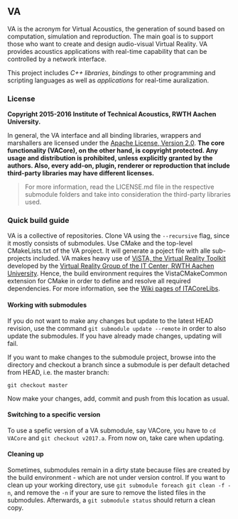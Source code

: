 ## VA

VA is the acronym for Virtual Acoustics, the generation of sound based on computation, simulation and reproduction.
The main goal is to support those who want to create and design audio-visual Virtual Reality.
VA provides acoustics applications with real-time capability that can be controlled by a network interface.

This project includes *C++ libraries*, *bindings* to other programming and scripting languages as well as *applications* for real-time auralization.


### License

**Copyright 2015-2016 Institute of Technical Acoustics, RWTH Aachen University.**

In general, the VA interface and all binding libraries, wrappers and marshallers are licensed under the [Apache License, Version 2.0](http://www.apache.org/licenses/LICENSE-2.0).
**The core functionality (VACore), on the other hand, is copyright protected. Any usage and distribution is prohibited, unless explicitly granted by the authors. 
Also, every add-on, plugin, renderer or reproduction that include third-party libraries may have different licenses.**

> For more information, read the LICENSE.md file in the respective submodule folders and take into consideration the third-party libraries used.



### Quick build guide

VA is a collective of repositories. Clone VA using the `--recursive` flag, since it mostly consists of submodules.
Use CMake and the top-level CMakeLists.txt of the VA project. It will generate a poject file with alle sub-projects included.
VA makes heavy use of [ViSTA, the Virtual Reality Toolkit](https://sourceforge.net/projects/vistavrtoolkit/files/) developed by the [Virtual Reality Group of the IT Center, RWTH Aachen University](http://www.itc.rwth-aachen.de/cms/IT-Center/Forschung-Projekte/~eubl/Virtuelle-Realitaet/).
Hence, the build environment requires the VistaCMakeCommon extension for CMake in order to define and resolve all required dependencies.
For more information, see the [Wiki pages of ITACoreLibs](https://git.rwth-aachen.de/ita/ITACoreLibs/wikis/home).


#### Working with submodules

If you do not want to make any changes but update to the latest HEAD revision, use the command `git submodule update --remote` in order to also update the submodules.
If you have already made changes, updating will fail.

If you want to make changes to the submodule project, browse into the directory and checkout a branch since a submodule is per default detached from HEAD, i.e. the master branch:

`git checkout master`

Now make your changes, add, commit and push from this location as usual.


#### Switching to a specific version

To use a spefic version of a VA submodule, say VACore, you have to `cd VACore` and `git checkout v2017.a`. From now on, take care when updating.


#### Cleaning up

Sometimes, submodules remain in a dirty state because files are created by the build environment - which are not under version control.
If you want to clean up your working directory, use `git submodule foreach git clean -f -n`, and remove the `-n` if your are sure to remove the listed files in the submodules.
Afterwards, a `git submodule status` should return a clean copy.
